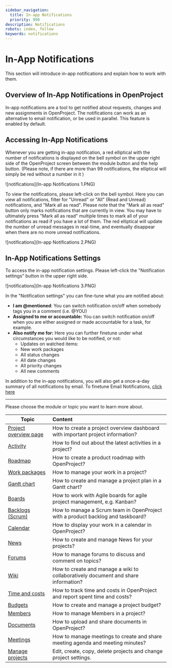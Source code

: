 ```yaml
---
sidebar_navigation:
  title: In-app Notifications
  priority: 990
description: Notifications
robots: index, follow
keywords: notifications
---
```

# In-App Notifications

This section will introduce in-app notifications and explain how to work with them. 



## Overview of In-App Notifications in OpenProject

In-app notifications are a tool to get notified about requests, changes and new assignments in OpenProject. The notifications can work as an alternative to email notification, or be used in parallel. This feature is enabled by default.

## Accessing In-App Notifications

Whenever you are getting in-app notification, a red elliptical with the number of notifications is displayed on the bell symbol on the upper right side of the OpenProject screen between the module button and the help button. (Please note, if there are more than 99 notifications, the elliptical will simply be red without a number in it )

![notifications](In-app Notifications 1.PNG)

To view the notifications, please left-click on the bell symbol. Here you can view all notifications, filter for "Unread" or "All" (Read and Unread) notifications, and "Mark all as read". Please note that the "Mark all as read" button only marks notifications that are currently in view. You may have to ultimately press "Mark all as read" multiple times to mark all of your notifications as read if you have a lot of them. The red elliptical will update the number of unread messages in real-time, and eventually disappear when there are no more unread notifications.

![notifications](In-app Notifications 2.PNG)

## In-App Notifications Settings

To access the in-app notification settings. Please left-click the "Notification settings" button in the upper right side.

![notifications](In-app Notifications 3.PNG)

In the "Notification settings" you can fine-tune what you are notified about:

- **I am @mentioned**: You can switch notification on/off  when somebody tags you in a comment (i.e. @YOU)
- **Assigned to me or accountable:** You can switch notification on/off when you are either assigned or made accountable for a task, for example.
- **Also notify me for:** Here you can further finetune under what circumstances you would like to be notified, or not:
  - Updates on watched items:
  - New work packages
  - All status changes
  - All date changes
  - All priority changes
  - All new comments




In addition to the in-app notifications, you will also get a once-a-day summary of all notifications by email. To finetune Email Notifications, [click here](/../getting-started/my-account/#email-notifications)

___


Please choose the module or topic you want to learn more about.

| Topic                                    | Content                                  |
| ---------------------------------------- | :--------------------------------------- |
| [Project overview page](project-overview) | How to create a project overview dashboard with important project information? |
| [Activity](activity)                     | How to find out about the latest activities in a project? |
| [Roadmap](roadmap)                       | How to create a product roadmap with OpenProject? |
| [Work packages](work-packages)           | How to manage your work in a project?    |
| [Gantt chart](gantt-chart)               | How to create and manage a project plan in a Gantt chart? |
| [Boards](agile-boards)                   | How to work with Agile boards for agile project management, e.g. Kanban? |
| [Backlogs (Scrum)](backlogs-scrum)       | How to manage a Scrum team in OpenProject with a product backlog and taskboard? |
| [Calendar](calendar)                     | How to display your work in a calendar in OpenProject? |
| [News](news)                             | How to create and manage News for your projects? |
| [Forums](forums)                         | How to manage forums to discuss and comment on topics? |
| [Wiki](wiki)                             | How to create and manage a wiki to collaboratively document and share information? |
| [Time and costs](time-and-costs)         | How to track time and costs in OpenProject and report spent time and costs? |
| [Budgets](budgets)                       | How to create and manage a project budget? |
| [Members](members/)                      | How to manage Members in a project?      |
| [Documents](documents)                   | How to upload and share documents in OpenProject? |
| [Meetings](meetings)                     | How to manage meetings to create and share meeting agenda and meeting minutes? |
| [Manage projects](projects)              | Edit, create, copy, delete projects and change project settings. |
